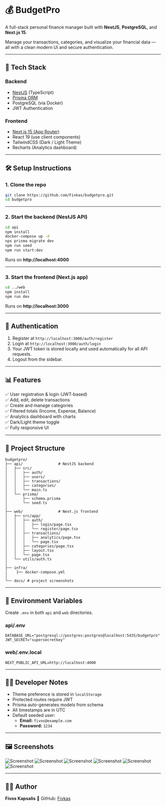 # 💰 BudgetPro

A full-stack personal finance manager built with **NestJS**, **PostgreSQL**, and **Next.js 15**.

Manage your transactions, categories, and visualize your financial data — all with a clean modern UI and secure authentication.

---

## 🚀 Tech Stack

### Backend
- [NestJS](https://nestjs.com/) (TypeScript)
- [Prisma ORM](https://www.prisma.io/)
- PostgreSQL (via Docker)
- JWT Authentication

### Frontend
- [Next.js 15 (App Router)](https://nextjs.org/)
- React 19 (use client components)
- TailwindCSS (Dark / Light Theme)
- Recharts (Analytics dashboard)

---

## 🛠️ Setup Instructions

### 1. Clone the repo

```bash
git clone https://github.com/Fivkas/budgetpro.git
cd budgetpro
```

---

### 2. Start the backend (NestJS API)

```bash
cd api
npm install
docker-compose up -d
npx prisma migrate dev
npm run seed
npm run start:dev
```

Runs on **http://localhost:4000**

---

### 3. Start the frontend (Next.js app)

```bash
cd ../web
npm install
npm run dev
```

Runs on **http://localhost:3000**

---

## 🔐 Authentication

1. Register at `http://localhost:3000/auth/register`
2. Login at `http://localhost:3000/auth/login`
3. Your JWT token is stored locally and used automatically for all API requests.
4. Logout from the sidebar.

---

## 📊 Features

✅ User registration & login (JWT-based)  
✅ Add, edit, delete transactions  
✅ Create and manage categories  
✅ Filtered totals (Income, Expense, Balance)  
✅ Analytics dashboard with charts  
✅ Dark/Light theme toggle  
✅ Fully responsive UI  

---

## 🧱 Project Structure

```
budgetpro/
├── api/                # NestJS backend
│   ├── src/
│   │   ├── auth/
│   │   ├── users/
│   │   ├── transactions/
│   │   ├── categories/
│   │   └── main.ts
│   └── prisma/
│       ├── schema.prisma
│       └── seed.ts
│
├── web/                # Next.js frontend
│   ├── src/app/
│   │   ├── auth/
│   │   │   ├── login/page.tsx
│   │   │   └── register/page.tsx
│   │   ├── transactions/
│   │   │   ├── analytics/page.tsx
│   │   │   └── page.tsx
│   │   ├── categories/page.tsx
│   │   ├── layout.tsx
│   │   └── page.tsx
│   └── utils/auth.ts
│
├── infra/
│    ├── docker-compose.yml
│
└── docs/ # project screenshots
```

---

## 🧩 Environment Variables

Create `.env` in both `api` and `web` directories.

### api/.env
```
DATABASE_URL="postgresql://postgres:postgres@localhost:5435/budgetpro"
JWT_SECRET="supersecretkey"
```

### web/.env.local
```
NEXT_PUBLIC_API_URL=http://localhost:4000
```

---

## 🧑‍💻 Developer Notes

- Theme preference is stored in `localStorage`
- Protected routes require JWT
- Prisma auto-generates models from schema
- All timestamps are in UTC
- Default seeded user:
  - **Email:** `fivos@example.com`
  - **Password:** `1234`

---

## 🖼️ Screenshots

![Screenshot](docs/screenshot-dark.png)
![Screenshot](docs/screenshot-light.png)
![Screenshot](docs/dashboard.png)
![Screenshot](docs/transactions.png)
![Screenshot](docs/categories.png)
![Screenshot](docs/analytics.png)

---

## 👨‍💻 Author

**Fivos Kapsalis**
🔗 GitHub: [Fivkas](https://github.com/Fivkas)
